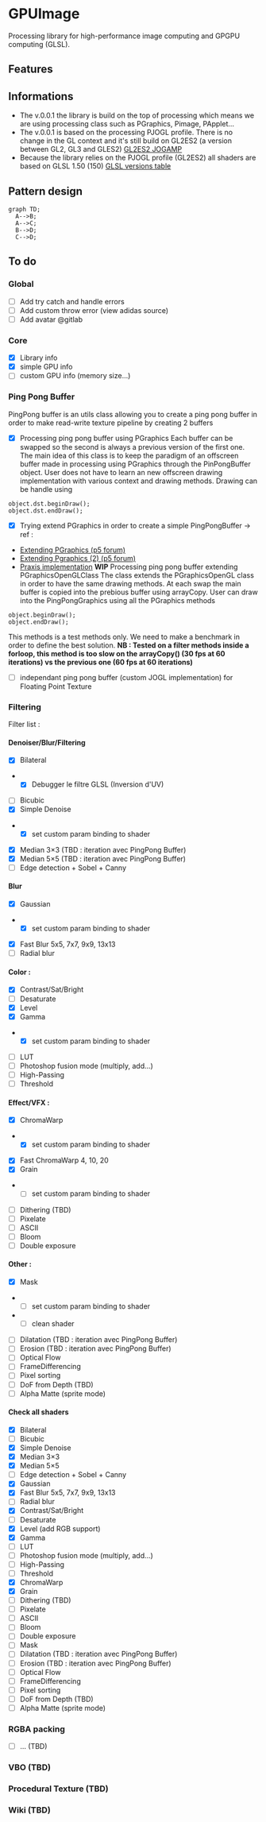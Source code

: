 # GPUImage
Processing library for high-performance image computing and GPGPU computing (GLSL).

## Features

## Informations
- The v.0.0.1 the library is build on the top of processing which means we are using processing class such as PGraphics, Pimage, PApplet...
- The v.0.0.1 is based on the processing PJOGL profile. There is no change in the GL context and it's still build on GL2ES2 (a version between GL2, GL3 and GLES2) [GL2ES2 JOGAMP](https://download.java.net/media/jogl/jogl-2.x-docs/javax/media/opengl/GL2ES2.html)
- Because the library relies on the PJOGL profile (GL2ES2) all shaders are based on GLSL 1.50 (150) [GLSL versions table](https://www.opengl.org/discussion_boards/showthread.php/199965-picking-a-glsl-version)

## Pattern design
```mermaid
graph TD;
  A-->B;
  A-->C;
  B-->D;
  C-->D;
```

## To do
### Global
- [ ] Add try catch and handle errors
- [ ] Add custom throw error (view adidas source)
- [ ] Add avatar @gitlab

### Core 
- [x] Library info
- [x] simple GPU info
- [ ] custom GPU info (memory size...)

### Ping Pong Buffer
PingPong buffer is an utils class allowing you to create a ping pong buffer in order to make read-write texture pipeline by creating 2 buffers

- [x] Processing ping pong buffer using PGraphics
Each buffer can be swapped so the second is always a previous version of the first one. 
The main idea of this class is to keep the paradigm of an offscreen buffer made in processing using PGraphics through the PinPongBuffer object. User does not have to learn an new offscreen drawing implementation with various context and drawing methods. Drawing can be handle using
```
object.dst.beginDraw();
object.dst.endDraw();
```

- [x] Trying extend PGraphics in order to create a simple PingPongBuffer → ref :
* [Extending PGraphics (p5 forum)](https://forum.processing.org/two/discussion/5238/creating-a-layer-class-that-extends-pgraphics)
* [Extending Pgraphics (2) (p5 forum)](https://forum.processing.org/two/discussion/6884/question-about-pgraphics#Item_3)
* [Praxis implementation](https://github.com/praxis-live/praxis/blob/master/praxis.video.pgl/src/org/praxislive/video/pgl/PGLGraphics.java)
**WIP**
Processing ping pong buffer extending PGraphicsOpenGLClass
The class extends the PGraphicsOpenGL class in order to have the same drawing methods. At each swap the main buffer is copied into the prebious buffer using arrayCopy. User can draw into the PingPongGraphics using all the PGraphics methods
```
object.beginDraw();
object.endDraw();
```
This methods is a test methods only. We need to make a benchmark in order to define the best solution.
**NB : Tested on a filter methods inside a forloop, this method is too slow on the arrayCopy() (30 fps at 60 iterations) vs the previous one (60 fps at 60 iterations)**

- [ ] independant ping pong buffer (custom JOGL implementation) for Floating Point Texture

### Filtering
Filter list :

#### Denoiser/Blur/Filtering
- [x] Bilateral
* * [x] Debugger le filtre GLSL (Inversion d'UV)
- [ ] Bicubic
- [x] Simple Denoise
* * [x] set custom param binding to shader
- [x] Median 3×3 (TBD : iteration avec PingPong Buffer)
- [x] Median 5×5 (TBD : iteration avec PingPong Buffer) 
- [ ] Edge detection + Sobel + Canny

#### Blur
- [x] Gaussian
* * [x] set custom param binding to shader
- [x] Fast Blur 5x5, 7x7, 9x9, 13x13
- [ ] Radial blur

#### Color :
- [x] Contrast/Sat/Bright
- [ ] Desaturate
- [x] Level
- [x] Gamma
* * [x] set custom param binding to shader
- [ ] LUT
- [ ] Photoshop fusion mode (multiply, add...)
- [ ] High-Passing
- [ ] Threshold

#### Effect/VFX :
- [x] ChromaWarp
* * [x] set custom param binding to shader
- [x] Fast ChromaWarp 4, 10, 20
- [x] Grain
* * [ ] set custom param binding to shader
- [ ] Dithering (TBD)
- [ ] Pixelate
- [ ] ASCII
- [ ] Bloom
- [ ] Double exposure

#### Other : 
- [x] Mask
* * [ ] set custom param binding to shader
* * [ ] clean shader
- [ ] Dilatation (TBD : iteration avec PingPong Buffer)
- [ ] Erosion (TBD : iteration avec PingPong Buffer)
- [ ] Optical Flow
- [ ] FrameDifferencing
- [ ] Pixel sorting
- [ ] DoF from Depth (TBD)
- [ ] Alpha Matte (sprite mode)

#### Check all shaders
- [x] Bilateral
- [ ] Bicubic
- [x] Simple Denoise
- [x] Median 3×3
- [x] Median 5×5
- [ ] Edge detection + Sobel + Canny
- [x] Gaussian
- [x] Fast Blur 5x5, 7x7, 9x9, 13x13
- [ ] Radial blur
- [x] Contrast/Sat/Bright
- [ ] Desaturate
- [x] Level (add RGB support)
- [x] Gamma
- [ ] LUT
- [ ] Photoshop fusion mode (multiply, add...)
- [ ] High-Passing
- [ ] Threshold
- [x] ChromaWarp 
- [x] Grain
- [ ] Dithering (TBD)
- [ ] Pixelate
- [ ] ASCII
- [ ] Bloom
- [ ] Double exposure
- [ ] Mask
- [ ] Dilatation (TBD : iteration avec PingPong Buffer)
- [ ] Erosion (TBD : iteration avec PingPong Buffer)
- [ ] Optical Flow
- [ ] FrameDifferencing
- [ ] Pixel sorting
- [ ] DoF from Depth (TBD)
- [ ] Alpha Matte (sprite mode)

### RGBA packing
- [ ] ... (TBD)

### VBO (TBD)
### Procedural Texture (TBD)
### Wiki (TBD)